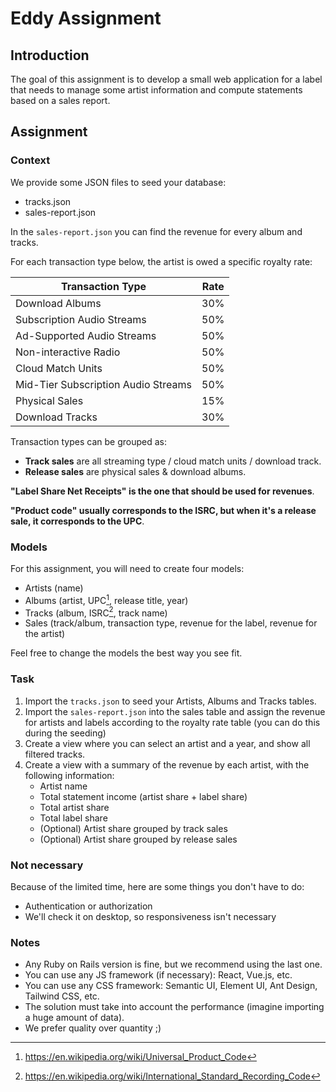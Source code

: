 # Eddy Assignment

## Introduction

The goal of this assignment is to develop a small web application for a label that needs to manage some artist information and compute statements based on a sales report.

## Assignment

### Context

We provide some JSON files to seed your database:
- tracks.json
- sales-report.json

In the `sales-report.json` you can find the revenue for every album and tracks.

For each transaction type below, the artist is owed a specific royalty rate:

| Transaction Type                    | Rate |
|-------------------------------------|------|
| Download Albums                     | 30%  |
| Subscription Audio Streams          | 50%  |
| Ad-Supported Audio Streams          | 50%  |
| Non-interactive Radio               | 50%  |
| Cloud Match Units                   | 50%  |
| Mid-Tier Subscription Audio Streams | 50%  |
| Physical Sales                      | 15%  |
| Download Tracks                     | 30%  |

Transaction types can be grouped as:
- **Track sales** are all streaming type / cloud match units / download track.
- **Release sales** are physical sales & download albums.

**"Label Share Net Receipts" is the one that should be used for revenues**.

**"Product code" usually corresponds to the ISRC, but when it's a release sale, it corresponds to the UPC**.

### Models
For this assignment, you will need to create four models:

- Artists (name)
- Albums (artist, UPC[^1], release title, year)
- Tracks (album, ISRC[^2], track name)
- Sales (track/album, transaction type, revenue for the label, revenue for the artist)

Feel free to change the models the best way you see fit.

### Task

1. Import the `tracks.json` to seed your Artists, Albums and Tracks tables.
1. Import the `sales-report.json` into the sales table and assign the revenue for artists and labels according to the royalty rate table (you can do this during the seeding)
1. Create a view where you can select an artist and a year, and show all filtered tracks.
1. Create a view with a summary of the revenue by each artist, with the following information:
   * Artist name
   * Total statement income (artist share + label share)
   * Total artist share
   * Total label share
   * (Optional) Artist share grouped by track sales
   * (Optional) Artist share grouped by release sales

### Not necessary
Because of the limited time, here are some things you don't have to do:

- Authentication or authorization
- We'll check it on desktop, so responsiveness isn't necessary

### Notes
- Any Ruby on Rails version is fine, but we recommend using the last one.
- You can use any JS framework (if necessary): React, Vue.js, etc.
- You can use any CSS framework: Semantic UI, Element UI, Ant Design, Tailwind CSS, etc.
- The solution must take into account the performance (imagine importing a huge amount of data).
- We prefer quality over quantity ;)

[^1]: https://en.wikipedia.org/wiki/Universal_Product_Code
[^2]: https://en.wikipedia.org/wiki/International_Standard_Recording_Code
